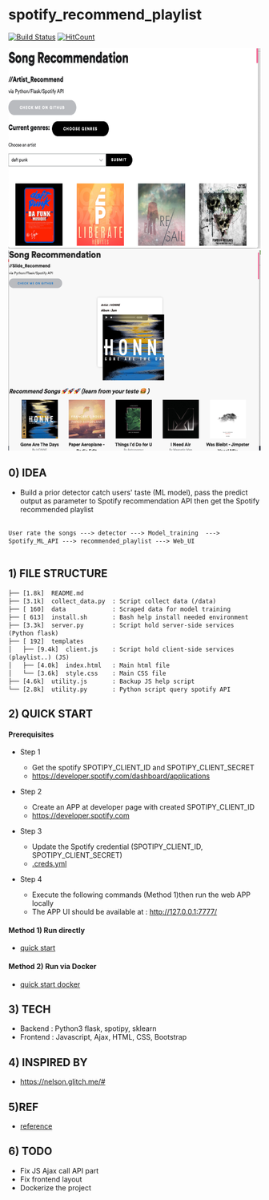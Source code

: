 # spotify_recommend_playlist

[![Build Status](https://travis-ci.org/yennanliu/spotify_recommend_playlist.svg?branch=master)](https://travis-ci.org/yennanliu/spotify_recommend_playlist)
[![HitCount](http://hits.dwyl.io/yennanliu/spotify_recommend_playlist.svg)](http://hits.dwyl.io/yennanliu/spotify_recommend_playlist)

<img src ="https://github.com/yennanliu/spotify_recommend_playlist/blob/master/ref/app_1.png" width="800" height="400">
<img src ="https://github.com/yennanliu/spotify_recommend_playlist/blob/master/ref/app_2.png" width="800" height="400">

 
## 0) IDEA 

- Build a prior detector catch users' taste (ML model), pass the predict output as parameter to Spotify recommendation API then get the Spotify recommended playlist 

```

User rate the songs ---> detector ---> Model_training  ---> Spotify_ML_API ---> recommended_playlist ---> Web_UI 


```

## 1) FILE STRUCTURE 

```
├── [1.8k]  README.md
├── [3.1k]  collect_data.py  : Script collect data (/data)
├── [ 160]  data             : Scraped data for model training 
├── [ 613]  install.sh       : Bash help install needed environment 
├── [3.3k]  server.py        : Script hold server-side services (Python flask)
├── [ 192]  templates	     
│   ├── [9.4k]  client.js    : Script hold client-side services (playlist..) (JS)
│   ├── [4.0k]  index.html   : Main html file 
│   └── [3.6k]  style.css    : Main CSS file 
├── [4.6k]  utility.js       : Backup JS help script 
└── [2.8k]  utility.py       : Python script query spotify API 

```

## 2) QUICK START

#### Prerequisites

- Step 1 
	- Get the spotify SPOTIPY_CLIENT_ID and SPOTIPY_CLIENT_SECRET 
	- https://developer.spotify.com/dashboard/applications

- Step 2 
	- Create an APP at developer page with created SPOTIPY_CLIENT_ID
	- https://developer.spotify.com

- Step 3 
	- Update the Spotify credential (SPOTIPY_CLIENT_ID, SPOTIPY_CLIENT_SECRET)
	- [.creds.yml](https://github.com/yennanliu/spotify_recommend_playlist/blob/master/.creds.yml) 

- Step 4
	- Execute the following commands (Method 1)then run the web APP locally 
	- The APP UI should be available at : http://127.0.0.1:7777/


#### Method 1) Run directly  

- [quick start](https://github.com/yennanliu/spotify_recommend_playlist/blob/master/doc/quick_start.md)


#### Method 2) Run via Docker 

- [quick start docker](https://github.com/yennanliu/spotify_recommend_playlist/blob/master/doc/quick_start_docker.md)


## 3) TECH
- Backend : Python3 flask, spotipy, sklearn 
- Frontend : Javascript, Ajax, HTML, CSS, Bootstrap 


## 4) INSPIRED BY 
- https://nelson.glitch.me/#


## 5)REF 
- [reference](https://github.com/yennanliu/spotify_recommend_playlist/blob/master/ref.md) 


## 6) TODO
- Fix JS Ajax call API part
- Fix frontend layout 
- Dockerize the project  
